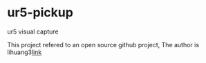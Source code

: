 # ur5-pickup
ur5 visual capture

This project refered to an open source github project, The author is lihuang3[link]()

